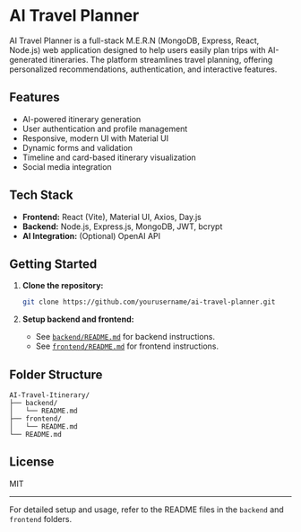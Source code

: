 # AI Travel Planner

AI Travel Planner is a full-stack M.E.R.N (MongoDB, Express, React, Node.js) web application designed to help users easily plan trips with AI-generated itineraries. The platform streamlines travel planning, offering personalized recommendations, authentication, and interactive features.

## Features

- AI-powered itinerary generation
- User authentication and profile management
- Responsive, modern UI with Material UI
- Dynamic forms and validation
- Timeline and card-based itinerary visualization
- Social media integration

## Tech Stack

- **Frontend:** React (Vite), Material UI, Axios, Day.js
- **Backend:** Node.js, Express.js, MongoDB, JWT, bcrypt
- **AI Integration:** (Optional) OpenAI API

## Getting Started

1. **Clone the repository:**
   ```sh
   git clone https://github.com/yourusername/ai-travel-planner.git
   ```

2. **Setup backend and frontend:**
   - See [`backend/README.md`](./backend/README.md) for backend instructions.
   - See [`frontend/README.md`](./frontend/README.md) for frontend instructions.

## Folder Structure

```
AI-Travel-Itinerary/
├── backend/
│   └── README.md
├── frontend/
│   └── README.md
└── README.md
```

## License

MIT

---
For detailed setup and usage, refer to the README files in the `backend` and `frontend` folders.